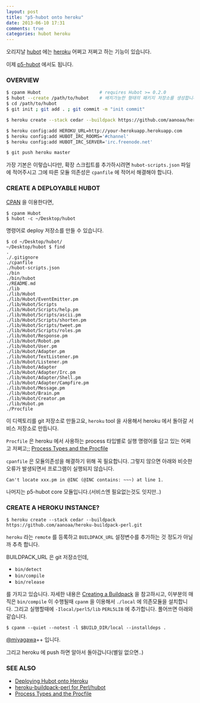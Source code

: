```yaml
---
layout: post
title: "p5-hubot onto heroku"
date: 2013-06-10 17:31
comments: true
categories: hubot heroku
---
```


오리지날 [hubot](https://github.com/github/hubot) 에는
[heroku](https://www.heroku.com/) 어쩌고 저쩌고 하는 기능이 있습니다.

이제 [p5-hubot](https://github.com/aanoaa/p5-hubot) 에서도 됩니다.

### OVERVIEW

```bash
$ cpanm Hubot                      # requires Hubot >= 0.2.0
$ hubot --create /path/to/hubot    # 배치가능한 형태의 패키지 저장소를 생성합니다
$ cd /path/to/hubot
$ git init ; git add . ; git commit -m "init commit"

$ heroku create --stack cedar --buildpack https://github.com/aanoaa/heroku-buildpack-perl.git

$ heroku config:add HEROKU_URL=http://your-herokuapp.herokuapp.com
$ heroku config:add HUBOT_IRC_ROOMS='#channel'
$ heroku config:add HUBOT_IRC_SERVER='irc.freenode.net'

$ git push heroku master
```

가장 기본은 이렇습니다만, 확장 스크립트를 추가하시려면
`hubot-scripts.json` 파일에 적어주시고 그에 따른 모듈 의존성은
`cpanfile` 에 적어서 해결해야 합니다.

### CREATE A DEPLOYABLE HUBOT

[CPAN](http://search.cpan.org/) 을 이용한다면,

    $ cpanm Hubot
    $ hubot -c ~/Desktop/hubot

명령어로 deploy 저장소를 만들 수 있습니다.

    $ cd ~/Desktop/hubot/
    ~/Desktop/hubot $ find
    .
    ./.gitignore
    ./cpanfile
    ./hubot-scripts.json
    ./bin
    ./bin/hubot
    ./README.md
    ./lib
    ./lib/Hubot
    ./lib/Hubot/EventEmitter.pm
    ./lib/Hubot/Scripts
    ./lib/Hubot/Scripts/help.pm
    ./lib/Hubot/Scripts/ascii.pm
    ./lib/Hubot/Scripts/shorten.pm
    ./lib/Hubot/Scripts/tweet.pm
    ./lib/Hubot/Scripts/roles.pm
    ./lib/Hubot/Response.pm
    ./lib/Hubot/Robot.pm
    ./lib/Hubot/User.pm
    ./lib/Hubot/Adapter.pm
    ./lib/Hubot/TextListener.pm
    ./lib/Hubot/Listener.pm
    ./lib/Hubot/Adapter
    ./lib/Hubot/Adapter/Irc.pm
    ./lib/Hubot/Adapter/Shell.pm
    ./lib/Hubot/Adapter/Campfire.pm
    ./lib/Hubot/Message.pm
    ./lib/Hubot/Brain.pm
    ./lib/Hubot/Creator.pm
    ./lib/Hubot.pm
    ./Procfile

이 디렉토리를 git 저장소로 만들고요, `heroku` tool 을 사용해서 heroku
에서 돌아갈 서비스 저장소로 만듭니다.

`Procfile` 은 heroku 에서 사용하는 process 타입별로 실행 명령어를
담고 있는 어쩌고 저쩌고;;
[Process Types and the Procfile](https://devcenter.heroku.com/articles/procfile)

`cpanfile` 은 모듈의존성을 해결하기 위해 꼭 필요합니다. 그렇지 않으면
아래와 비슷한 오류가 발생되면서 프로그램이 실행되지 않습니다.

    Can't locate xxx.pm in @INC (@INC contains: ~~~) at line 1.

나머지는 p5-hubot core 모듈입니다.(서비스엔 필요없는것도 잇지만..)

### CREATE A HEROKU INSTANCE?

    $ heroku create --stack cedar --buildpack https://github.com/aanoaa/heroku-buildpack-perl.git

`heroku` 라는 `remote` 를 등록하고 `BUILDPACK_URL` 설정변수를 추가하는
것 정도가 아닐까 추측 합니다.

BUILDPACK_URL 은 git 저장소인데,

- `bin/detect`
- `bin/compile`
- `bin/release`

를 가지고 있습니다. 자세한 내용은
[Creating a Buildpack](https://devcenter.heroku.com/articles/buildpacks#creating-a-buildpack)
을 참고하시고, 이부분의 매직은 `bin/compile` 이 수행될때 `cpanm` 을
이용해서 `./local` 에 의존모듈을 설치합니다. 그리고 실행할때에
`-Ilocal/perl5/lib` `PERL5LIB` 에 추가합니다. 풀어쓰면 아래와
같습니다.

    $ cpanm --quiet --notest -l $BUILD_DIR/local --installdeps .

[@miyagawa](https://twitter.com/miyagawa)++ 입니다.

그리고 heroku 에 push 하면 알아서 돌아갑니다(별일 없으면..)

### SEE ALSO

- [Deploying Hubot onto Heroku](https://github.com/github/hubot/wiki/Deploying-Hubot-onto-Heroku)
- [heroku-buildpack-perl for Perl/hubot](https://github.com/aanoaa/heroku-buildpack-perl)
- [Process Types and the Procfile](https://devcenter.heroku.com/articles/procfile)
